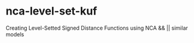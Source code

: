 # nca-level-set-kuf
Creating Level-Setted Signed Distance Functions using NCA &amp;&amp; || similar models
